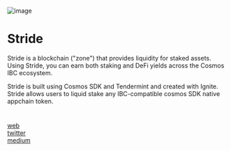 ![image](https://user-images.githubusercontent.com/108256873/180613574-12ef71a1-86df-492a-99ce-35fa4ae5f59a.png)
# Stride

Stride is a blockchain ("zone") that provides liquidity for staked assets. Using Stride, you can earn both staking and DeFi yields across the Cosmos IBC ecosystem. 

Stride is built using Cosmos SDK and Tendermint and created with Ignite. Stride allows users to liquid stake any IBC-compatible cosmos SDK native appchain token.
#
[web](https://stride.zone/) \
[twitter](https://twitter.com/stride_zone) \
[medium](https://stride.zone/blog)
